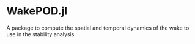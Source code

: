 # WakePOD.jl

A package to compute the spatial and temporal dynamics of the wake to use in the stability analysis.

<!-- A simple package containing a julia implementation of [Levy's streaming algorithm](https://doi.org/10.1109/83.855432) for the Karhunen–Loeve basis extraction. -->
